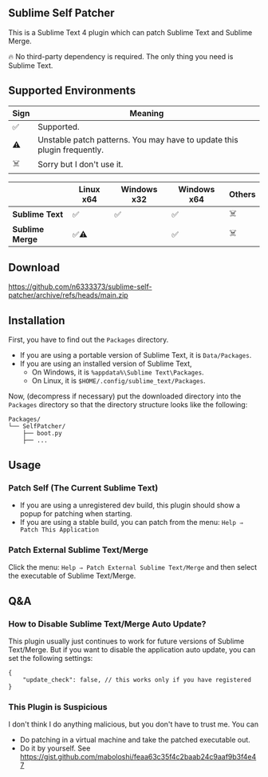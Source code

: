 ## Sublime Self Patcher

This is a Sublime Text 4 plugin which can patch Sublime Text and Sublime Merge.

🔥 No third-party dependency is required. The only thing you need is Sublime Text.

## Supported Environments

| Sign | Meaning                                                                 |
| ---- | ----------------------------------------------------------------------- |
| ✅   | Supported.                                                              |
| ⚠️   | Unstable patch patterns. You may have to update this plugin frequently. |
| ☠️   | Sorry but I don't use it.                                               |

|                   | Linux x64 | Windows x32 | Windows x64 | Others |
| ----------------- | --------- | ----------- | ----------- | ------ |
| **Sublime Text**  | ✅        | ✅          | ✅          | ☠️     |
| **Sublime Merge** | ✅⚠️      |             | ✅          | ☠️     |

## Download

https://github.com/n6333373/sublime-self-patcher/archive/refs/heads/main.zip

## Installation

First, you have to find out the `Packages` directory.

- If you are using a portable version of Sublime Text, it is `Data/Packages`.
- If you are using an installed version of Sublime Text,
  - On Windows, it is `%appdata%\Sublime Text\Packages`.
  - On Linux, it is `$HOME/.config/sublime_text/Packages`.

Now, (decompress if necessary) put the downloaded directory into the `Packages` directory
so that the directory structure looks like the following:

```text
Packages/
└── SelfPatcher/
    ├── boot.py
    ├── ...
```

## Usage

### Patch Self (The Current Sublime Text)

- If you are using a unregistered dev build, this plugin should show a popup for patching when starting.
- If you are using a stable build, you can patch from the menu: `Help ⇒ Patch This Application`

### Patch External Sublime Text/Merge

Click the menu: `Help ⇒ Patch External Sublime Text/Merge` and then select the executable of Sublime Text/Merge.

## Q&A

### How to Disable Sublime Text/Merge Auto Update?

This plugin usually just continues to work for future versions of Sublime Text/Merge.
But if you want to disable the application auto update, you can set the following settings:

```jsonc
{
    "update_check": false, // this works only if you have registered
}
```

### This Plugin is Suspicious

I don't think I do anything malicious, but you don't have to trust me. You can

- Do patching in a virtual machine and take the patched executable out.
- Do it by yourself. See https://gist.github.com/maboloshi/feaa63c35f4c2baab24c9aaf9b3f4e47
